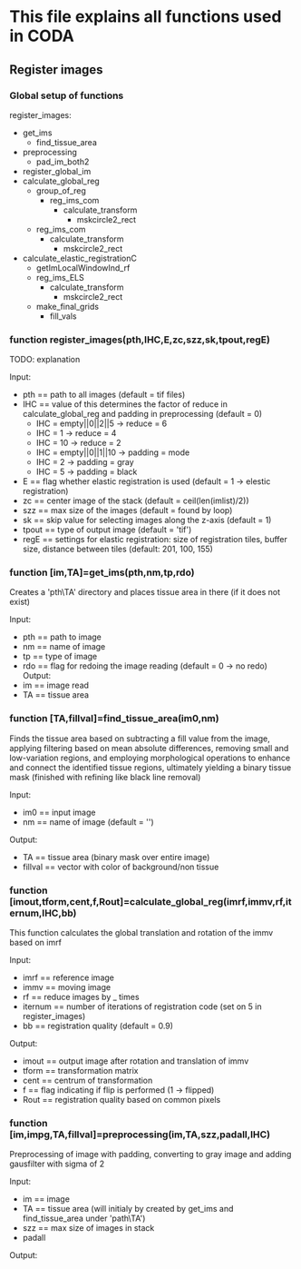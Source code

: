 # This file explains all functions used in CODA

## Register images

### Global setup of functions

register_images:

- get_ims
  - find_tissue_area
- preprocessing
  - pad_im_both2
- register_global_im
- calculate_global_reg
  - group_of_reg
    - reg_ims_com
      - calculate_transform
        - mskcircle2_rect
  - reg_ims_com
    - calculate_transform
      - mskcircle2_rect
- calculate_elastic_registrationC
  - getImLocalWindowInd_rf
  - reg_ims_ELS
    - calculate_transform
      - mskcircle2_rect
  - make_final_grids
    - fill_vals

### function register_images(pth,IHC,E,zc,szz,sk,tpout,regE)
TODO: explanation

Input:

- pth == path to all images (default = tif files)
- IHC == value of this determines the factor of reduce in calculate_global_reg and padding in preprocessing (default = 0)
  - IHC = empty||0||2||5 -> reduce = 6
  - IHC = 1 -> reduce = 4
  - IHC = 10 -> reduce = 2
  - IHC = empty||0||1||10 -> padding = mode
  - IHC = 2 -> padding = gray
  - IHC = 5 -> padding = black
- E == flag whether elastic registration is used (default = 1 -> elestic registration)
- zc == center image of the stack (default = ceil(len(imlist)/2))
- szz == max size of the images (default = found by loop)
- sk == skip value for selecting images along the z-axis (default = 1)
- tpout == type of output image (default = 'tif')
- regE == settings for elastic registration: size of registration tiles, buffer size, distance between tiles (default: 201, 100, 155)

### function [im,TA]=get_ims(pth,nm,tp,rdo)
Creates a 'pth\TA' directory and places tissue area in there (if it does not exist)

Input:

- pth == path to image
- nm == name of image
- tp == type of image
- rdo == flag for redoing the image reading (default = 0 -> no redo) <br>
Output:<br>
- im == image read
- TA == tissue area

### function [TA,fillval]=find_tissue_area(im0,nm)
Finds the tissue area based on subtracting a fill value from the image, applying filtering based on mean absolute differences, removing small and low-variation regions, and employing morphological operations to enhance and connect the identified tissue regions, ultimately yielding a binary tissue mask (finished with refining like black line removal)

Input:

- im0 == input image
- nm == name of image (default = '')

Output:

- TA == tissue area (binary mask over entire image)
- fillval == vector with color of background/non tissue 

### function [imout,tform,cent,f,Rout]=calculate_global_reg(imrf,immv,rf,iternum,IHC,bb)
This function calculates the global translation and rotation of the immv based on imrf

Input:

- imrf == reference image
- immv == moving image
- rf == reduce images by \_ times
- iternum == number of iterations of registration code (set on 5 in register_images)
- bb == registration quality (default = 0.9)

Output:

- imout == output image after rotation and translation of immv
- tform == transformation matrix
- cent == centrum of transformation
- f == flag indicating if flip is performed (1 -> flipped)
- Rout == registration quality based on common pixels

### function [im,impg,TA,fillval]=preprocessing(im,TA,szz,padall,IHC)
Preprocessing of image with padding, converting to gray image and adding gausfilter with sigma of 2 

Input:

- im == image
- TA == tissue area (will initialy by created by get_ims and find_tissue_area under 'path\TA\')
- szz == max size of images in stack
- padall

Output:


